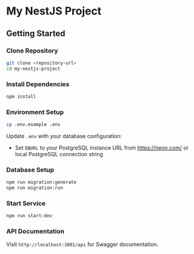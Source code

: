 # My NestJS Project

## Getting Started

### Clone Repository

```bash
git clone <repository-url>
cd my-nestjs-project
```

### Install Dependencies

```bash
npm install
```

### Environment Setup

```bash
cp .env.example .env
```

Update `.env` with your database configuration:
- Set `DBURL` to your PostgreSQL instance URL from https://neon.com/ or local PostgreSQL connection string

### Database Setup

```bash
npm run migration:generate
npm run migration:run
```

### Start Service

```bash
npm run start:dev
```

### API Documentation

Visit `http://localhost:3001/api` for Swagger documentation.

